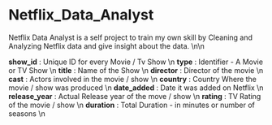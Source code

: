 # Netflix_Data_Analyst
Netflix Data Analyst is a self project to train my own skill by Cleaning and Analyzing Netflix data and give insight about the data. \n\n

**show_id**       : Unique ID for every Movie / Tv Show \n
**type**          : Identifier - A Movie or TV Show \n
**title**         : Name of the Show \n
**director**      : Director of the movie \n
**cast**          : Actors involved in the movie / show \n
**country**       : Country Where the movie / show was produced \n
**date_added**    : Date it was added on Netflix \n
**release_year**  : Actual Release year of the move / show \n
**rating**        : TV Rating of the movie / show \n
**duration**      : Total Duration - in minutes or number of seasons \n
